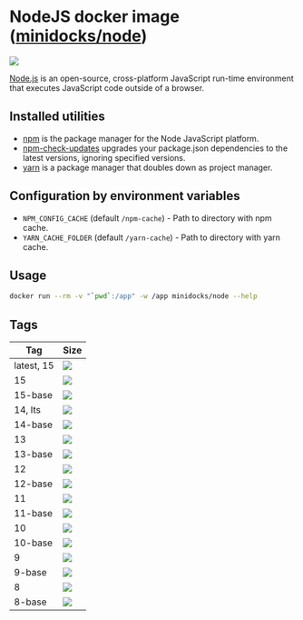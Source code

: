 NodeJS docker image ([minidocks/node](https://hub.docker.com/r/minidocks/node))
===============================================================================

![](https://upload.wikimedia.org/wikipedia/commons/thumb/d/d9/Node.js_logo.svg/170px-Node.js_logo.svg.png)

[Node.js](https://nodejs.org) is an open-source, cross-platform JavaScript
run-time environment that executes JavaScript code outside of a browser.

Installed utilities
-------------------

-   [npm](https://docs.npmjs.com/cli/npm) is the package manager for the Node
    JavaScript platform.
-   [npm-check-updates](https://github.com/raineorshine/npm-check-updates)
    upgrades your package.json dependencies to the latest versions, ignoring
    specified versions.
-   [yarn](https://yarnpkg.com/) is a package manager that doubles down as
    project manager.

Configuration by environment variables
--------------------------------------

-   `NPM_CONFIG_CACHE` (default `/npm-cache`) - Path to directory with npm
    cache.
-   `YARN_CACHE_FOLDER` (default `/yarn-cache`) - Path to directory with yarn
    cache.

Usage
-----

``` bash
docker run --rm -v "`pwd`:/app" -w /app minidocks/node --help
```

Tags
----

| Tag        | Size                                                                            |
|------------|---------------------------------------------------------------------------------|
| latest, 15 | [![](https://images.microbadger.com/badges/image/minidocks/node.svg)]()         |
| 15         | [![](https://images.microbadger.com/badges/image/minidocks/node:15.svg)]()      |
| 15-base    | [![](https://images.microbadger.com/badges/image/minidocks/node:15-base.svg)]() |
| 14, lts    | [![](https://images.microbadger.com/badges/image/minidocks/node:14.svg)]()      |
| 14-base    | [![](https://images.microbadger.com/badges/image/minidocks/node:14-base.svg)]() |
| 13         | [![](https://images.microbadger.com/badges/image/minidocks/node:13.svg)]()      |
| 13-base    | [![](https://images.microbadger.com/badges/image/minidocks/node:13-base.svg)]() |
| 12         | [![](https://images.microbadger.com/badges/image/minidocks/node:12.svg)]()      |
| 12-base    | [![](https://images.microbadger.com/badges/image/minidocks/node:12-base.svg)]() |
| 11         | [![](https://images.microbadger.com/badges/image/minidocks/node:11.svg)]()      |
| 11-base    | [![](https://images.microbadger.com/badges/image/minidocks/node:11-base.svg)]() |
| 10         | [![](https://images.microbadger.com/badges/image/minidocks/node:10.svg)]()      |
| 10-base    | [![](https://images.microbadger.com/badges/image/minidocks/node:10-base.svg)]() |
| 9          | [![](https://images.microbadger.com/badges/image/minidocks/node:9.svg)]()       |
| 9-base     | [![](https://images.microbadger.com/badges/image/minidocks/node:9-base.svg)]()  |
| 8          | [![](https://images.microbadger.com/badges/image/minidocks/node:8.svg)]()       |
| 8-base     | [![](https://images.microbadger.com/badges/image/minidocks/node:8-base.svg)]()  |
